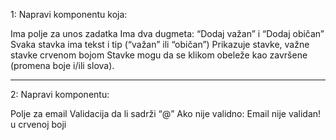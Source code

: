 1:
Napravi komponentu koja:

Ima polje za unos zadatka
Ima dva dugmeta: “Dodaj važan” i “Dodaj običan”
Svaka stavka ima tekst i tip (“važan” ili “običan”)
Prikazuje stavke, važne stavke crvenom bojom
Stavke mogu da se klikom obeleže kao završene (promena boje i/ili slova).

-----

2:
Napravi komponentu:

Polje za email
Validacija da li sadrži “@”
Ako nije validno: Email nije validan! u crvenoj boji
